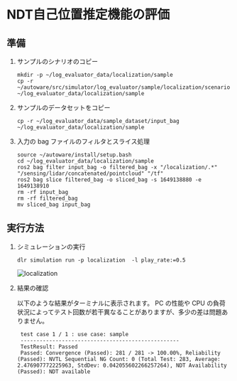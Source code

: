 # NDT自己位置推定機能の評価

## 準備

1. サンプルのシナリオのコピー

   ```shell
   mkdir -p ~/log_evaluator_data/localization/sample
   cp -r ~/autoware/src/simulator/log_evaluator/sample/localization/scenario.yaml ~/log_evaluator_data/localization/sample
   ```

2. サンプルのデータセットをコピー

   ```shell
   cp -r ~/log_evaluator_data/sample_dataset/input_bag ~/log_evaluator_data/localization/sample
   ```

3. 入力の bag ファイルのフィルタとスライス処理

   ```shell
   source ~/autoware/install/setup.bash
   cd ~/log_evaluator_data/localization/sample
   ros2 bag filter input_bag -o filtered_bag -x "/localization/.*" "/sensing/lidar/concatenated/pointcloud" "/tf"
   ros2 bag slice filtered_bag -o sliced_bag -s 1649138880 -e 1649138910
   rm -rf input_bag
   rm -rf filtered_bag
   mv sliced_bag input_bag
   ```

## 実行方法

1. シミュレーションの実行

   ```shell
   dlr simulation run -p localization  -l play_rate:=0.5
   ```

   ![localization](images/localization.png)

2. 結果の確認

   以下のような結果がターミナルに表示されます。
   PC の性能や CPU の負荷状況によってテスト回数が若干異なることがありますが、多少の差は問題ありません。

   ```shell
    test case 1 / 1 : use case: sample
    --------------------------------------------------
    TestResult: Passed
    Passed: Convergence (Passed): 281 / 281 -> 100.00%, Reliability (Passed): NVTL Sequential NG Count: 0 (Total Test: 283, Average: 2.476907772225963, StdDev: 0.042055602266257264), NDT Availability (Passed): NDT available
   ```

